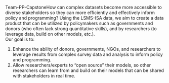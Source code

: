 Team-PP-CapstoneHow can complex datasets become more accessible to diverse stakeholders so they can more efficiently and effectively inform policy and programming?  Using the LSMS-ISA data, we aim to create a data product that can be utilized by policymakers such as governments and donors (who often lack strong quantitative skills), and by researchers (to leverage data, build on other models, etc.).  
Our goal is to: 
1.	Enhance the ability of donors, governments, NGOs, and researchers to leverage results from complex survey data and analysis to inform policy and programming.
2.	Allow researchers/experts to “open source” their models, so other researchers can learn from and build on their models that can be shared with stakeholders in real time. 
